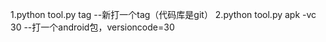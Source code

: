 1.python tool.py tag         --新打一个tag（代码库是git）
2.python tool.py apk -vc 30  --打一个android包，versioncode=30